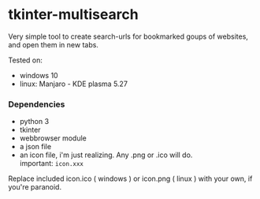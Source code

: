 # tkinter-multisearch
Very simple tool to create search-urls for bookmarked goups of websites, and open them in new tabs. 


Tested on: 
* windows 10
* linux: Manjaro - KDE plasma 5.27


### Dependencies
* python 3
* tkinter
* webbrowser module
* a json file
* an icon file, i'm just realizing. Any .png or .ico will do. <br>important: ```icon.xxx```

Replace included icon.ico ( windows ) or icon.png ( linux ) with your own, if you're paranoid.
